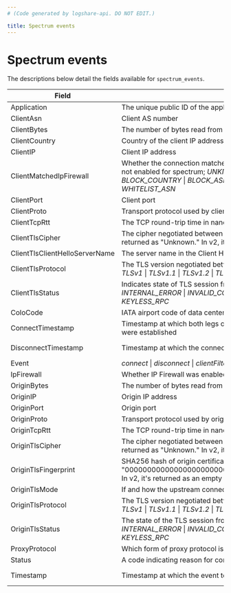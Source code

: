 ```yaml
---
# (Code generated by logshare-api. DO NOT EDIT.)

title: Spectrum events
---
```


# Spectrum events

The descriptions below detail the fields available for `spectrum_events`.

<TableWrap>

| Field                          | Value                                                                                                                                                                                                                                                                                                                           | Type          |
| ------------------------------ | ------------------------------------------------------------------------------------------------------------------------------------------------------------------------------------------------------------------------------------------------------------------------------------------------------------------------------- | ------------- |
| Application                    | The unique public ID of the application on which the event occurred                                                                                                                                                                                                                                                             | string        |
| ClientAsn                      | Client AS number                                                                                                                                                                                                                                                                                                                | int           |
| ClientBytes                    | The number of bytes read from the client by the Spectrum service                                                                                                                                                                                                                                                                | int           |
| ClientCountry                  | Country of the client IP address                                                                                                                                                                                                                                                                                                | string        |
| ClientIP                       | Client IP address                                                                                                                                                                                                                                                                                                               | string        |
| ClientMatchedIpFirewall        | Whether the connection matched any IP Firewall rules. UNKNOWN = No match or Firewall not enabled for spectrum; <em>UNKNOWN</em> \| <em>ALLOW</em> \| <em>BLOCK_ERROR</em> \| <em>BLOCK_IP</em> \| <em>BLOCK_COUNTRY</em> \| <em>BLOCK_ASN</em> \| <em>WHITELIST_IP</em> \| <em>WHITELIST_COUNTRY</em> \| <em>WHITELIST_ASN</em> | string        |
| ClientPort                     | Client port                                                                                                                                                                                                                                                                                                                     | int           |
| ClientProto                    | Transport protocol used by client; <em>tcp</em> \| <em>udp</em> \| <em>unix</em>                                                                                                                                                                                                                                                | string        |
| ClientTcpRtt                   | The TCP round-trip time in nanoseconds between the client and Spectrum                                                                                                                                                                                                                                                          | int           |
| ClientTlsCipher                | The cipher negotiated between the client and Spectrum. In v1, an unknown cipher returned as "Unknown." In v2, it's returned as "UNK."                                                                                                                                                                                           | string        |
| ClientTlsClientHelloServerName | The server name in the Client Hello message from client to Spectrum                                                                                                                                                                                                                                                             | string        |
| ClientTlsProtocol              | The TLS version negotiated between the client and Spectrum; <em>unknown</em> \| <em>none</em> \| <em>SSLv3</em> \| <em>TLSv1</em> \| <em>TLSv1.1</em> \| <em>TLSv1.2</em> \| <em>TLSv1.3</em>                                                                                                                                   | string        |
| ClientTlsStatus                | Indicates state of TLS session from the client to Spectrum; <em>UNKNOWN</em> \| <em>OK</em> \| <em>INTERNAL_ERROR</em> \| <em>INVALID_CONFIG</em> \| <em>INVALID_SNI</em> \| <em>HANDSHAKE_FAILED</em> \| <em>KEYLESS_RPC</em>                                                                                                  | string        |
| ColoCode                       | IATA airport code of data center that received the request                                                                                                                                                                                                                                                                      | string        |
| ConnectTimestamp               | Timestamp at which both legs of the connection (client/edge, edge/origin or nexthop) were established                                                                                                                                                                                                                           | int or string |
| DisconnectTimestamp            | Timestamp at which the connection was closed                                                                                                                                                                                                                                                                                    | int or string |
| Event                          | <em>connect</em> \| <em>disconnect</em> \| <em>clientFiltered</em> \| <em>tlsError</em> \| <em>resolveOrigin</em> \| <em>originError</em>                                                                                                                                                                                       | string        |
| IpFirewall                     | Whether IP Firewall was enabled at time of connection                                                                                                                                                                                                                                                                           | bool          |
| OriginBytes                    | The number of bytes read from the origin by Spectrum                                                                                                                                                                                                                                                                            | int           |
| OriginIP                       | Origin IP address                                                                                                                                                                                                                                                                                                               | string        |
| OriginPort                     | Origin port                                                                                                                                                                                                                                                                                                                     | int           |
| OriginProto                    | Transport protocol used by origin; <em>tcp</em> \| <em>udp</em> \| <em>unix</em>                                                                                                                                                                                                                                                | string        |
| OriginTcpRtt                   | The TCP round-trip time in nanoseconds between Spectrum and the origin                                                                                                                                                                                                                                                          | int           |
| OriginTlsCipher                | The cipher negotiated between Spectrum and the origin. In v1, an unknown cipher returned as "Unknown." In v2, it's returned as "UNK."                                                                                                                                                                                           | string        |
| OriginTlsFingerprint           | SHA256 hash of origin certificate. In v1, an unknown SHA256 hash is returned as "0000000000000000000000000000000000000000000000000000000000000000." In v2, it's returned as an empty string.                                                                                                                                    | string        |
| OriginTlsMode                  | If and how the upstream connection is encrypted; <em>unknown</em> \| <em>off</em> \| <em>flexible</em> \| <em>full</em> \| <em>strict</em>                                                                                                                                                                                      | string        |
| OriginTlsProtocol              | The TLS version negotiated between Spectrum and the origin; <em>unknown</em> \| <em>none</em> \| <em>SSLv3</em> \| <em>TLSv1</em> \| <em>TLSv1.1</em> \| <em>TLSv1.2</em> \| <em>TLSv1.3</em>                                                                                                                                   | string        |
| OriginTlsStatus                | The state of the TLS session from Spectrum to the origin; <em>UNKNOWN</em> \| <em>OK</em> \| <em>INTERNAL_ERROR</em> \| <em>INVALID_CONFIG</em> \| <em>INVALID_SNI</em> \| <em>HANDSHAKE_FAILED</em> \| <em>KEYLESS_RPC</em>                                                                                                    | string        |
| ProxyProtocol                  | Which form of proxy protocol is applied to the given connection; <em>off</em> \| <em>v1</em> \| <em>v2</em> \| <em>simple</em>                                                                                                                                                                                                  | string        |
| Status                         | A code indicating reason for connection closure                                                                                                                                                                                                                                                                                 | int           |
| Timestamp                      | Timestamp at which the event took place                                                                                                                                                                                                                                                                                         | int or string |

</TableWrap>
